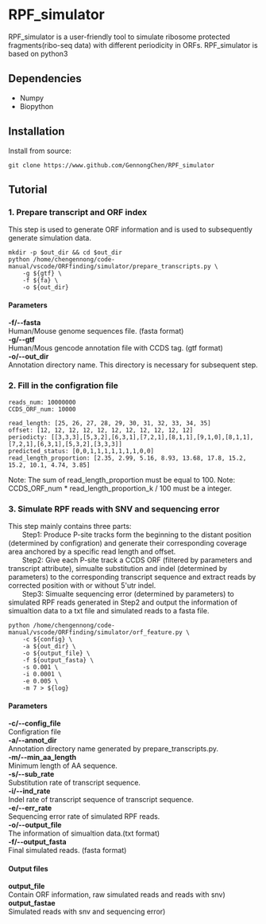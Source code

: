 # RPF_simulator
RPF_simulator is a user-friendly tool to simulate ribosome protected fragments(ribo-seq data) with different periodicity in ORFs.
RPF_simulator is based on python3
## Dependencies
* Numpy
* Biopython
## Installation
Install from source:
```
git clone https://www.github.com/GennongChen/RPF_simulator
```
## Tutorial

### 1. Prepare transcript and ORF index  
This step is used to generate ORF information and is used to subsequently generate simulation data.  
```
mkdir -p $out_dir && cd $out_dir
python /home/chengennong/code-manual/vscode/ORFfinding/simulator/prepare_transcripts.py \
    -g ${gtf} \
    -f ${fa} \
    -o ${out_dir}
```
#### Parameters  
  **-f/--fasta**  
    Human/Mouse genome sequences file. (fasta format)  
  **-g/--gtf**  
    Human/Mous gencode annotation file with CCDS tag. (gtf format)  
  **-o/--out_dir**  
    Annotation directory name. This directory is necessary for subsequent step.  
  
### 2. Fill in the configration file
```
reads_num: 10000000
CCDS_ORF_num: 10000

read_length: [25, 26, 27, 28, 29, 30, 31, 32, 33, 34, 35]
offset: [12, 12, 12, 12, 12, 12, 12, 12, 12, 12, 12]
periodicty: [[3,3,3],[5,3,2],[6,3,1],[7,2,1],[8,1,1],[9,1,0],[8,1,1],[7,2,1],[6,3,1],[5,3,2],[3,3,3]]
predicted_status: [0,0,1,1,1,1,1,1,1,0,0]
read_length_proportion: [2.35, 2.99, 5.16, 8.93, 13.68, 17.8, 15.2, 15.2, 10.1, 4.74, 3.85]
```
Note: The sum of read_length_proportion must be equal to 100.
Note: CCDS_ORF_num * read_length_proportion_k / 100 must be a integer.

### 3. Simulate RPF reads with SNV and sequencing error
This step mainly contains three parts:  
    &emsp;&emsp;Step1: Produce P-site tracks form the beginning to the distant position (determined by configration) and generate their corresponding coverage area anchored by a specific read length and offset.  
    &emsp;&emsp;Step2: Give each P-site track a CCDS ORF (filtered by parameters and transcript attribute), simualte substitution and indel (determined by parameters) to the corresponding transcript sequence and extract reads by corrected position with or without 5'utr indel.  
    &emsp;&emsp;Step3: Simualte sequencing error (determined by parameters) to simulated RPF reads generated in Step2 and output the information of simualtion data to a txt file and simulated reads to a fasta file.

```
python /home/chengennong/code-manual/vscode/ORFfinding/simulator/orf_feature.py \
    -c ${config} \
    -a ${out_dir} \
    -o ${output_file} \
    -f ${output_fasta} \
    -s 0.001 \
    -i 0.0001 \
    -e 0.005 \
    -m 7 > ${log}
```
#### Parameters  
  **-c/--config_file**  
    Configration file  
  **-a/--annot_dir**  
    Annotation directory name generated by prepare_transcripts.py.  
  **-m/--min_aa_length**  
    Minimum length of AA sequence.  
  **-s/--sub_rate**  
    Substitution rate of transcript sequence.  
  **-i/--ind_rate**  
    Indel rate of transcript sequence of transcript sequence.  
  **-e/--err_rate**  
    Sequencing error rate of simulated RPF reads.  
  **-o/--output_file**  
    The information of simualtion data.(txt format)  
  **-f/--output_fasta**  
    Final simulated reads. (fasta format)  

#### Output files
  **output_file**  
    Contain ORF information, raw simulated reads and reads with snv)  
  **output_fastae**  
    Simulated reads with snv and sequencing error)  
